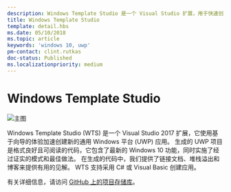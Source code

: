 ```yaml
---
description: Windows Template Studio 是一个 Visual Studio 扩展，用于快速创建 UWP 应用。
title: Windows Template Studio
template: detail.hbs
ms.date: 05/10/2018
ms.topic: article
keywords: 'windows 10, uwp'
pm-contact: clint.rutkas
doc-status: Published
ms.localizationpriority: medium
---
```

# <a name="windows-template-studio"></a>Windows Template Studio

![主图](images/wts1.png)

Windows Template Studio (WTS) 是一个 Visual Studio 2017 扩展，它使用基于向导的体验加速创建新的通用 Windows 平台 (UWP) 应用。 生成的 UWP 项目是格式良好且可阅读的代码，它包含了最新的 Windows 10 功能，同时实施了经过证实的模式和最佳做法。 在生成的代码中，我们提供了链接文档、堆栈溢出和博客来提供有用的见解。 WTS 支持采用 C# 或 Visual Basic 创建应用。

有关详细信息，请访问 [GitHub 上的项目存储库](https://github.com/microsoft/windowsTemplateStudio)。

